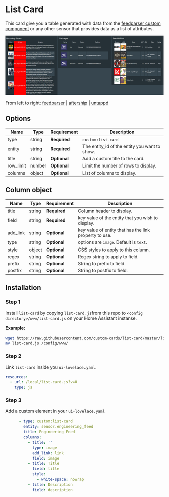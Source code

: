 # List Card

This card give you a table generated with data from the [feedparser custom component](https://github.com/custom-components/sensor.feedparser) or any other sensor that provides data as a list of attributes.

![example](example.png)

From left to right: [feedparser](https://github.com/custom-components/sensor.feedparser) | [aftership](https://github.com/custom-components/sensor.aftership) | [untappd](https://github.com/custom-components/sensor.untapped)

## Options

| Name | Type | Requirement | Description
| ---- | ---- | ------- | -----------
| type | string | **Required** | `custom:list-card`
| entity | string | **Required** | The entity_id of the entity you want to show.
| title | string | **Optional** | Add a custom title to the card.
| row_limit | number | **Optional** | Limit the number of rows to display.
| columns | object | **Optional** | List of columns to display.

## Column object

| Name | Type | Requirement | Description
| ---- | ---- | ------- | -----------
| title | string | **Required** | Column header to display.
| field | string | **Required** | key value of the entity that you wish to display.
| add_link | string | **Optional** | key value of entity that has the link property to use.
| type | string | **Optional** | options are `image`. Default is `text`.
| style | object | **Optional** | CSS styles to apply to this column.
| regex | string | **Optional** | Regex string to apply to field.
| prefix | string | **Optional** | String to prefix to field.
| postfix | string | **Optional** | String to postfix to field.


## Installation

### Step 1

Install `list-card` by copying `list-card.js`from this repo to `<config directory>/www/list-card.js` on your Home Assistant instanse.

**Example:**

```bash
wget https://raw.githubusercontent.com/custom-cards/list-card/master/list-card.js
mv list-card.js /config/www/
```

### Step 2

Link `list-card` inside you `ui-lovelace.yaml`.

```yaml
resources:
  - url: /local/list-card.js?v=0
    type: js
```

### Step 3

Add a custom element in your `ui-lovelace.yaml`

```yaml
      - type: custom:list-card
        entity: sensor.engineering_feed
        title: Engineering Feed
        columns:
          - title: ''
            type: image
            add_link: link
            field: image
          - title: Title
            field: title
            style:
              - white-space: nowrap
          - title: Description
            field: description
```
